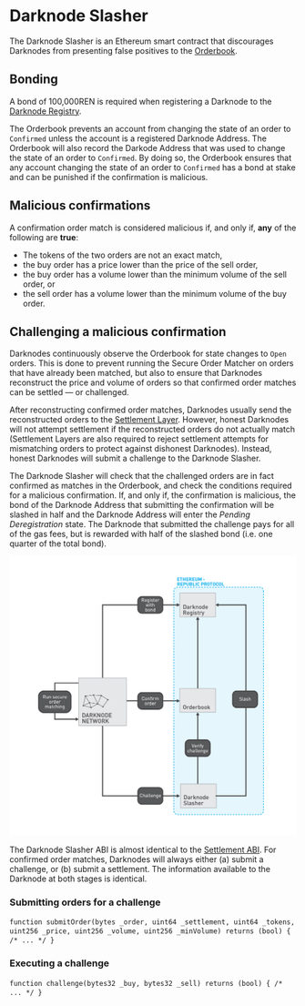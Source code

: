 # Darknode Slasher

The Darknode Slasher is an Ethereum smart contract that discourages Darknodes from presenting false positives to the [Orderbook](./04-orderbook.md).

## Bonding

A bond of 100,000REN is required when registering a Darknode to the [Darknode Registry](./01-darknode-registry.md).

The Orderbook prevents an account from changing the state of an order to `Confirmed` unless the account is a registered Darknode Address. The Orderbook will also record the Darkode Address that was used to change the state of an order to `Confirmed`. By doing so, the Orderbook ensures that any account changing the state of an order to `Confirmed` has a bond at stake and can be punished if the confirmation is malicious.

## Malicious confirmations

A confirmation order match is considered malicious if, and only if, **any** of the following are **true**:

- The tokens of the two orders are not an exact match,
- the buy order has a price lower than the price of the sell order,
- the buy order has a volume lower than the minimum volume of the sell order, or
- the sell order has a volume lower than the minimum volume of the buy order.

## Challenging a malicious confirmation

Darknodes continuously observe the Orderbook for state changes to `Open` orders. This is done to prevent running the Secure Order Matcher on orders that have already been matched, but also to ensure that Darknodes reconstruct the price and volume of orders so that confirmed order matches can be settled — or challenged.

After reconstructing confirmed order matches, Darknodes usually send the reconstructed orders to the [Settlement Layer](./05-settlement.md). However, honest Darknodes will not attempt settlement if the reconstructed orders do not actually match (Settlement Layers are also required to reject settlement attempts for mismatching orders to protect against dishonest Darknodes). Instead, honest Darknodes will submit a challenge to the Darknode Slasher.

The Darknode Slasher will check that the challenged orders are in fact confirmed as matches in the Orderbook, and check the conditions required for a malicious confirmation. If, and only if, the confirmation is malicious, the bond of the Darknode Address that submitting the confirmation will be slashed in half and the Darknode Address will enter the *Pending Deregistration* state. The Darknode that submitted the challenge pays for all of the gas fees, but is rewarded with half of the slashed bond (i.e. one quarter of the total bond).

![Overview](./images/03-darknode-slasher-overview.jpg "Overview")

The Darknode Slasher ABI is almost identical to the [Settlement ABI](./05-settlement.md). For confirmed order matches, Darknodes will always either (a) submit a challenge, or (b) submit a settlement. The information available to the Darknode at both stages is identical.

### Submitting orders for a challenge

```sol
function submitOrder(bytes _order, uint64 _settlement, uint64 _tokens, uint256 _price, uint256 _volume, uint256 _minVolume) returns (bool) { /* ... */ }
```

### Executing a challenge

```sol
function challenge(bytes32 _buy, bytes32 _sell) returns (bool) { /* ... */ }
```
